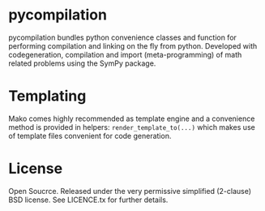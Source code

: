 pycompilation
=========

pycompilation bundles python convenience classes and function for performing compilation
and linking on the fly from python. Developed with codegeneration, compilation and
import (meta-programming) of math related problems using the SymPy package.

# Templating

Mako comes highly recommended as template engine and a convenience method is provided in helpers:
`render_template_to(...)` which makes use of template files convenient for code generation.

# License
Open Soucrce. Released under the very permissive simplified (2-clause) BSD license. See LICENCE.tx for further details.
